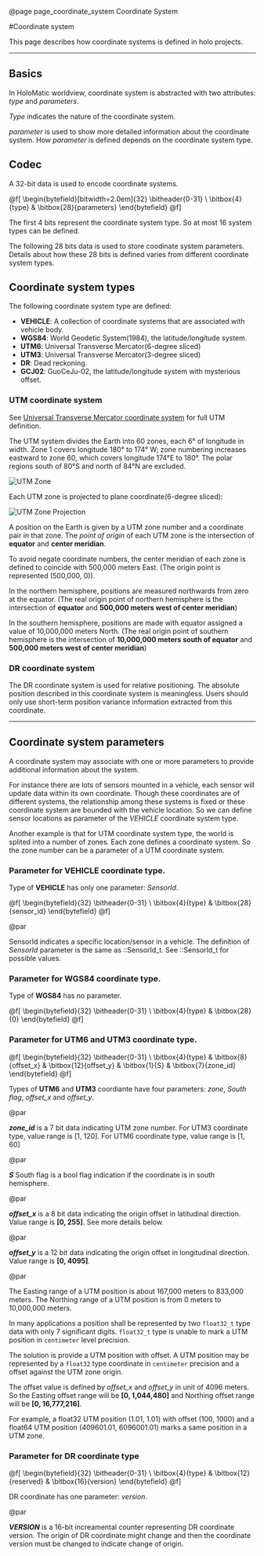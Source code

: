 @page page_coordinate_system Coordinate System

#Coordinate system

This page describes how coordinate systems is defined in holo projects.

---

## Basics

In HoloMatic worldview, coordinate system is abstracted with two attributes: *type* and *parameters*.

*Type* indicates the nature of the coordinate system.

*parameter* is used to show more detailed information about the coordinate system. 
How *parameter* is defined depends on the coordinate system type.

## Codec

A 32-bit data is used to encode coordinate systems.

@f[
\begin{bytefield}[bitwidth=2.0em]{32}
  \bitheader{0-31} \\
  \bitbox{4}{type} & \bitbox{28}{parameters}
\end{bytefield}
@f]

The first 4 bits represent the coordinate system type. So at most 16 system types can be defined.

The following 28 bits data is used to store coodinate system parameters. Details about how these 28 bits is defined 
varies from different coordinate system types.

## Coordinate system types

The following coordinate system type are defined:

- **VEHICLE**: A collection of coordinate systems that are associated with vehicle body. 
- **WGS84**: World Geodetic System(1984), the latitude/longitude system.
- **UTM6**: Universal Transverse Mercator(6-degree sliced)
- **UTM3**: Universal Transverse Mercator(3-degree sliced)
- **DR**: Dead reckoning.
- **GCJ02**: GuoCeJu-02, the latitude/longitude system with mysterious offset.

### UTM coordinate system

See [Universal Transverse Mercator coordinate system](https://en.wikipedia.org/wiki/Universal_Transverse_Mercator_coordinate_system) 
for full UTM definition.

The UTM system divides the Earth into 60 zones, each 6° of longitude in width. 
Zone 1 covers longitude 180° to 174° W; zone numbering increases eastward to zone 60, 
which covers longitude 174°E to 180°. The polar regions south of 80°S and north of 84°N are excluded.

![UTM Zone](Coordinate/EarthSlicing.jpg)

Each UTM zone is projected to plane coordinate(6-degree sliced):

![UTM Zone Projection](Coordinate/UtmZone.jpg)

A position on the Earth is given by a UTM zone number and a coordinate pair in that zone. 
The *point of origin* of each UTM zone is the intersection of **equator** and **center meridian**. 

To avoid negate coordinate numbers, the center meridian of each zone is defined to coincide with 500,000 meters East. 
(The origin point is represented (500,000, 0)). 

In the northern hemisphere, positions are measured northwards from zero at the equator. 
(The real origin point of northern hemisphere is the intersection of **equator** and **500,000 meters west of center meridian**)

In the southern hemisphere, positions are made with equator assigned a value of 10,000,000 meters North. 
(The real origin point of southern hemisphere is the intersection of **10,000,000 meters south of equator** and  **500,000 meters west of center meridian**)

### DR coordinate system

The DR coordinate system is used for relative positioning. The absolute position described in this coordinate system is 
meaningless. Users should only use short-term position variance information extracted from this coordinate.

---

## Coordinate system parameters

A coordinate system may associate with one or more parameters to provide additional information about the system.

For instance there are lots of sensors mounted in a vehicle, each sensor will update data within its own coordinate.
Though these coordinates are of different systems, 
the relationship among these systems is fixed or these coordinate system are bounded with the vehicle location. 
So we can define sensor locations as parameter of the *VEHICLE* coordinate system type.

Another example is that for UTM coordinate system type, the world is splited into a number of zones. 
Each zone defines a coordinate system. So the zone number can be a parameter of a UTM coordinate system.


### Parameter for VEHICLE coordinate type.

Type of **VEHICLE** has only one parameter: *SensorId*.

@f[
\begin{bytefield}{32}
  \bitheader{0-31} \\
  \bitbox{4}{type} & \bitbox{28}{sensor\_id}
\end{bytefield}
@f]

@par

SensorId indicates a specific location/sensor in a vehicle. 
The definition of *SensorId* parameter is the same as ::SensorId_t. See ::SensorId_t for possible values.

### Parameter for WGS84 coordinate type.

Type of **WGS84** has no parameter.

@f[
\begin{bytefield}{32}
  \bitheader{0-31} \\
  \bitbox{4}{type} & \bitbox{28}{0}
\end{bytefield}
@f]

### Parameter for UTM6 and UTM3 coordinate type.

@f[
\begin{bytefield}{32}
  \bitheader{0-31} \\
  \bitbox{4}{type} & \bitbox{8}{offset\_x} & \bitbox{12}{offset\_y} & \bitbox{1}{S} & \bitbox{7}{zone\_id}
\end{bytefield}
@f]

Types of **UTM6** and **UTM3** coordiante have four parameters: *zone*, *South flag*, *offset_x* and *offset_y*.

@par

***zone_id*** is a 7 bit data indicating UTM zone number. For UTM3 coordinate type, value range is [1, 120].
For UTM6 coordinate type, value range is [1, 60]

@par

***S*** South flag is a bool flag indication if the coordinate is in south hemisphere.

@par

***offset_x*** is a 8 bit data indicating the origin offset in latitudinal direction. Value range is **[0, 255]**. 
See more details below.

@par

***offset_y*** is a 12 bit data indicating the origin offset in longitudinal direction. Value range is **[0, 4095]**.

@par

The Easting range of a UTM position is about 167,000 meters to 833,000 meters. 
The Northing range of a UTM position is from 0 meters to 10,000,000 meters.

In many applications a position shall be represented by two `float32_t` type data with only 7 significant digits.
`float32_t` type is unable to mark a UTM position in `centimeter` level precision.

The solution is provide a UTM position with offset. 
A UTM position may be represented by a `float32` type coordinate in `centimeter` precision 
and a offset against the UTM zone origin.

The offset value is defined by *offset_x* and *offset_y* in unit of 4096 meters. 
So the Easting offset range will be **[0, 1,044,480]** and Northing offset range will be **[0, 16,777,216]**.


For example, a float32 UTM position (1.01, 1.01) with offset (100, 1000) and 
a float64 UTM position (409601.01, 6096001.01) marks a same position in a UTM zone.

### Parameter for DR coordinate type

@f[
\begin{bytefield}{32}
  \bitheader{0-31} \\
  \bitbox{4}{type} & \bitbox{12}{reserved} & \bitbox{16}{version}
\end{bytefield}
@f]

DR coordinate has one parameter: *version*.

@par

***VERSION*** is a 16-bit increamental counter representing DR coordinate version.
The origin of DR coordinate might change and then the coordinate version must be changed to indicate change of origin.

